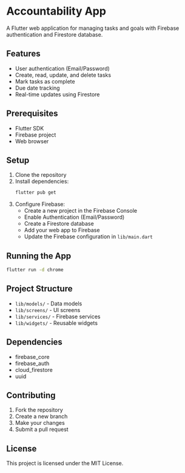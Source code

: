 # Accountability App

A Flutter web application for managing tasks and goals with Firebase authentication and Firestore database.

## Features

- User authentication (Email/Password)
- Create, read, update, and delete tasks
- Mark tasks as complete
- Due date tracking
- Real-time updates using Firestore

## Prerequisites

- Flutter SDK
- Firebase project
- Web browser

## Setup

1. Clone the repository
2. Install dependencies:
   ```bash
   flutter pub get
   ```
3. Configure Firebase:
   - Create a new project in the Firebase Console
   - Enable Authentication (Email/Password)
   - Create a Firestore database
   - Add your web app to Firebase
   - Update the Firebase configuration in `lib/main.dart`

## Running the App

```bash
flutter run -d chrome
```

## Project Structure

- `lib/models/` - Data models
- `lib/screens/` - UI screens
- `lib/services/` - Firebase services
- `lib/widgets/` - Reusable widgets

## Dependencies

- firebase_core
- firebase_auth
- cloud_firestore
- uuid

## Contributing

1. Fork the repository
2. Create a new branch
3. Make your changes
4. Submit a pull request

## License

This project is licensed under the MIT License. 